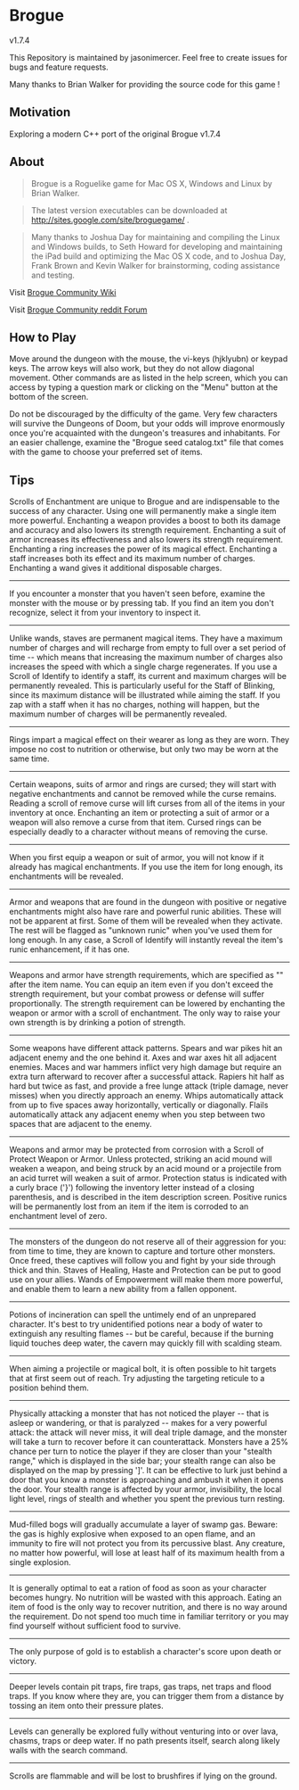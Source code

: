 # Brogue
v1.7.4

This Repository is maintained by jasonimercer. Feel free to create issues for bugs and feature requests.

Many thanks to Brian Walker for providing the source code for this game !

## Motivation
Exploring a modern C++ port of the original Brogue v1.7.4

## About
>Brogue is a Roguelike game for Mac OS X, Windows and Linux by Brian Walker.

>The latest version executables can be downloaded at http://sites.google.com/site/broguegame/ .

>Many thanks to Joshua Day for maintaining and compiling the Linux and Windows builds, to Seth Howard for developing and maintaining the iPad build and optimizing the Mac OS X code, and to Joshua Day, Frank Brown and Kevin Walker for brainstorming, coding assistance and testing.

Visit [Brogue Community Wiki](http://brogue.wikia.com/wiki/Brogue_Wiki)

Visit [Brogue Community reddit Forum](http://www.reddit.com/r/brogueforum)

## How to Play

Move around the dungeon with the mouse, the vi-keys (hjklyubn) or keypad keys. The arrow keys will also work, but they do not allow diagonal movement. Other commands are as listed in the help screen, which you can access by typing a question mark or clicking on the "Menu" button at the bottom of the screen.

Do not be discouraged by the difficulty of the game. Very few characters will survive the Dungeons of Doom, but your odds will improve enormously once you're acquainted with the dungeon's treasures and inhabitants. For an easier challenge, examine the "Brogue seed catalog.txt" file that comes with the game to choose your preferred set of items.

## Tips

Scrolls of Enchantment are unique to Brogue and are indispensable to the success of any character. Using one will permanently make a single item more powerful. Enchanting a weapon provides a boost to both its damage and accuracy and also lowers its strength requirement. Enchanting a suit of armor increases its effectiveness and also lowers its strength requirement. Enchanting a ring increases the power of its magical effect. Enchanting a staff increases both its effect and its maximum number of charges. Enchanting a wand gives it additional disposable charges.

---

If you encounter a monster that you haven't seen before, examine the monster with the mouse or by pressing tab. If you find an item you don't recognize, select it from your inventory to inspect it.

---

Unlike wands, staves are permanent magical items. They have a maximum number of charges and will recharge from empty to full over a set period of time -- which means that increasing the maximum number of charges also increases the speed with which a single charge regenerates. If you use a Scroll of Identify to identify a staff, its current and maximum charges will be permanently revealed. This is particularly useful for the Staff of Blinking, since its maximum distance will be illustrated while aiming the staff. If you zap with a staff when it has no charges, nothing will happen, but the maximum number of charges will be permanently revealed.

---

Rings impart a magical effect on their wearer as long as they are worn. They impose no cost to nutrition or otherwise, but only two may be worn at the same time.

---

Certain weapons, suits of armor and rings are cursed; they will start with negative enchantments and cannot be removed while the curse remains. Reading a scroll of remove curse will lift curses from all of the items in your inventory at once. Enchanting an item or protecting a suit of armor or a weapon will also remove a curse from that item. Cursed rings can be especially deadly to a character without means of removing the curse.

---

When you first equip a weapon or suit of armor, you will not know if it already has magical enchantments. If you use the item for long enough, its enchantments will be revealed.

---

Armor and weapons that are found in the dungeon with positive or negative enchantments might also have rare and powerful runic abilities. These will not be apparent at first. Some of them will be revealed when they activate. The rest will be flagged as "unknown runic" when you've used them for long enough. In any case, a Scroll of Identify will instantly reveal the item's runic enhancement, if it has one.

---

Weapons and armor have strength requirements, which are specified as "<X>" after the item name. You can equip an item even if you don't exceed the strength requirement, but your combat prowess or defense will suffer proportionally. The strength requirement can be lowered by enchanting the weapon or armor with a scroll of enchantment. The only way to raise your own strength is by drinking a potion of strength.

---

Some weapons have different attack patterns. Spears and war pikes hit an adjacent enemy and the one behind it. Axes and war axes hit all adjacent enemies. Maces and war hammers inflict very high damage but require an extra turn afterward to recover after a successful attack. Rapiers hit half as hard but twice as fast, and provide a free lunge attack (triple damage, never misses) when you directly approach an enemy. Whips automatically attack from up to five spaces away horizontally, vertically or diagonally. Flails automatically attack any adjacent enemy when you step between two spaces that are adjacent to the enemy.

---

Weapons and armor may be protected from corrosion with a Scroll of Protect Weapon or Armor. Unless protected, striking an acid mound will weaken a weapon, and being struck by an acid mound or a projectile from an acid turret will weaken a suit of armor. Protection status is indicated with a curly brace ('}') following the inventory letter instead of a closing parenthesis, and is described in the item description screen. Positive runics will be permanently lost from an item if the item is corroded to an enchantment level of zero.

---

The monsters of the dungeon do not reserve all of their aggression for you: from time to time, they are known to capture and torture other monsters. Once freed, these captives will follow you and fight by your side through thick and thin. Staves of Healing, Haste and Protection can be put to good use on your allies. Wands of Empowerment will make them more powerful, and enable them to learn a new ability from a fallen opponent.

---

Potions of incineration can spell the untimely end of an unprepared character. It's best to try unidentified potions near a body of water to extinguish any resulting flames -- but be careful, because if the burning liquid touches deep water, the cavern may quickly fill with scalding steam.

---

When aiming a projectile or magical bolt, it is often possible to hit targets that at first seem out of reach. Try adjusting the targeting reticule to a position behind them.

---

Physically attacking a monster that has not noticed the player -- that is asleep or wandering, or that is paralyzed -- makes for a very powerful attack: the attack will never miss, it will deal triple damage, and the monster will take a turn to recover before it can counterattack. Monsters have a 25% chance per turn to notice the player if they are closer than your "stealth range," which is displayed in the side bar; your stealth range can also be displayed on the map by pressing ']'. It can be effective to lurk just behind a door that you know a monster is approaching and ambush it when it opens the door. Your stealth range is affected by your armor, invisibility, the local light level, rings of stealth and whether you spent the previous turn resting.

---

Mud-filled bogs will gradually accumulate a layer of swamp gas. Beware: the gas is highly explosive when exposed to an open flame, and an immunity to fire will not protect you from its percussive blast. Any creature, no matter how powerful, will lose at least half of its maximum health from a single explosion.

---

It is generally optimal to eat a ration of food as soon as your character becomes hungry. No nutrition will be wasted with this approach. Eating an item of food is the only way to recover nutrition, and there is no way around the requirement. Do not spend too much time in familiar territory or you may find yourself without sufficient food to survive.

---

The only purpose of gold is to establish a character's score upon death or victory.

---

Deeper levels contain pit traps, fire traps, gas traps, net traps and flood traps. If you know where they are, you can trigger them from a distance by tossing an item onto their pressure plates.

---

Levels can generally be explored fully without venturing into or over lava, chasms, traps or deep water. If no path presents itself, search along likely walls with the search command.

---

Scrolls are flammable and will be lost to brushfires if lying on the ground.
 
